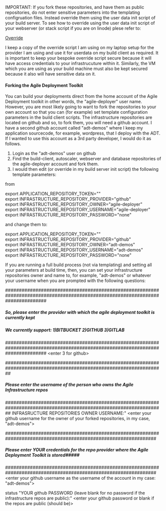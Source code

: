 IMPORTANT: If you fork these repositories, and have them as public repositories, do not enter sensitive parameters into the templating configruation files. Instead override them using the user data init script of your build server. To see how to override using the user data init script of your webserver (or stack script if you are on linode) plese refer to:


[Override](https://github.com/agile-deployer/agile-infrastructure-build-client-scripts/blob/master/templatedconfigurations/templateoverrides.md)

I keep a copy of the override script I am using on my laptop setup for the provider I am using and use it for userdata on my build client as required. It is important to keep your bespoke override script secure because it will have access credentials to your infrastrucuture within it. Similarly, the VM which you are using as your build machine must also be kept secured because it also will have sensitive data on it. 

#### Forking the Agile Deployment Toolkit

You can build your deployments direct from the home account of the Agile Deployment toolkit in other words, the "agile-deployer" user name.
However, you are most likely going to want to fork the repositories to your own account so that you can (for example) set template configuration parameters in the build client scripts.
The infrastructure repositories are located on github and so, to fork them, you will need a github account. I have a second github account called "adt-demos" where I keep my application sourcecode, for example, wordpress, that I deploy with the ADT. If I wanted to use this account as a 3rd party developer, I would do it as follows.

1. Login as the "adt-demos" user on github
2. Find the build-client, autoscaler, webserver and database repositories of the agile-deployer account and fork them.
3. I would then edit (or override in my build server init script) the following template parameters:

from

export APPLICATION_REPOSITORY_TOKEN=""  
export INFRASTRUCTURE_REPOSITORY_PROVIDER="github"  
export INFRASTRUCTURE_REPOSITORY_OWNER="agile-deployer"  
export INFRASTRUCTURE_REPOSITORY_USERNAME="agile-deployer"  
export INFRASTRUCTURE_REPOSITORY_PASSWORD="none"  

and change them to:

export APPLICATION_REPOSITORY_TOKEN=""  
export INFRASTRUCTURE_REPOSITORY_PROVIDER="github"  
export INFRASTRUCTURE_REPOSITORY_OWNER="adt-demos"  
export INFRASTRUCTURE_REPOSITORY_USERNAME="adt-demos"  
export INFRASTRUCTURE_REPOSITORY_PASSWORD="none"  

If you are running a full build process (not via templating) and setting all your parameters at build time, then, you can set your infrastructure repositories owner and name to, for example, "adt-demos" or whatever your username when you are prompted with the following questions:

###############################################################################################################################
##### So, please enter the provider with which the agile deployment toolkit is currently kept                             #####
##### We currently support: 1)BITBUCKET 2)GITHUB 3)GITLAB                                                                 #####
###############################################################################################################################
<enter 3 for github>

##################################################################################################################
##### Please enter the username of the person who owns the Agile Infrastructure repos                        #####
##################################################################################################################
INFRASRUCTURE REPOSITORIES OWNER USERNAME:"
<enter your github username for the owner of your forked repositories, in my case, "adt-demos">


###############################################################################################################
##### Please enter **YOUR** credentials for the repo provider where the Agile Deployment Toolkit is stored#####
###############################################################################################################
<enter your github username as the username of the account in my case: "adt-demos"> 
 
status "YOUR github PASSWORD (leave blank for no password if the infrastructure repos are public):"
<enter your github password or blank if the repos are public (should be)>
